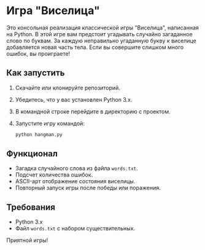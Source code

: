# Игра "Виселица"

Это консольная реализация классической игры "Виселица", написанная на Python. В этой игре вам предстоит угадывать случайно загаданное слово по буквам. За каждую неправильно угаданную букву к виселице добавляется новая часть тела. Если вы совершите слишком много ошибок, вы проиграете!

## Как запустить

1. Скачайте или клонируйте репозиторий.
2. Убедитесь, что у вас установлен Python 3.x.
3. В командной строке перейдите в директорию с проектом.
4. Запустите игру командой:

    ```bash
    python hangman.py
    ```

## Функционал

- Загадка случайного слова из файла `words.txt`.
- Подсчет количества ошибок.
- ASCII-арт отображение состояния виселицы.
- Повторный запуск игры после победы или поражения.

## Требования

- Python 3.x
- Файл `words.txt` с набором существительных.

Приятной игры!
